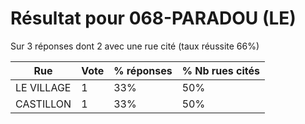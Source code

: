 # Résultat pour 068-PARADOU (LE)

Sur 3 réponses dont 2 avec une rue cité (taux réussite 66%)

| Rue | Vote | % réponses | % Nb rues cités|
|-----|------|------------|----------------|
| LE VILLAGE | 1 | 33% | 50%|
| CASTILLON | 1 | 33% | 50%|
